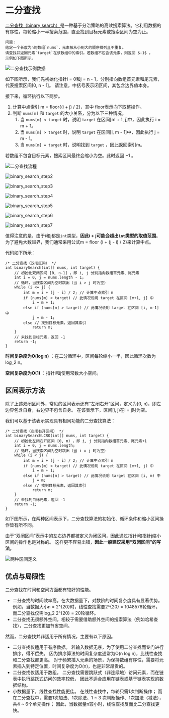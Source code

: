 # 二分查找

<u>二分查找（binary search）</u>是一种基于分治策略的高效搜索算法。它利用数据的有序性，每轮缩小一半搜索范围，直至找到目标元素或搜索区间为空为止。

```text
问题：
给定一个长度为n的数组`nums`，元素按从小到大的顺序排列且不重复。
请查找并返回元素`target`在该数组中的索引。若数组不包含该元素，则返回 $-1$ 。
示例如下图所示。
```

![二分查找示例数据](img/10/01/binary_search_example.png)

如下图所示，我们先初始化指针i = 0和j = n - 1，分别指向数组首元素和尾元素，代表搜索区间[0, n - 1]。
请注意，中括号表示闭区间，其包含边界值本身。

接下来，循环执行以下两步。

1. 计算中点索引 m = floor{(i + j) / 2}，其中 floor表示向下取整操作。
2. 判断 `nums[m]` 和 `target` 的大小关系，分为以下三种情况。
    1. 当 `nums[m] < target` 时，说明 `target` 在区间[m + 1, j]中，因此执行 i = m + 1。
    2. 当 `nums[m] > target` 时，说明 `target` 在区间[i, m - 1]中，因此执行 j = m - 1。
    3. 当 `nums[m] = target` 时，说明找到 `target` ，因此返回索引m。

若数组不包含目标元素，搜索区间最终会缩小为空。此时返回 $-1$ 。

![二分查找流程](img/10/01/binary_search_step1.png)

![binary_search_step2](img/10/01/binary_search_step2.png)

![binary_search_step3](img/10/01/binary_search_step3.png)

![binary_search_step4](img/10/01/binary_search_step4.png)

![binary_search_step5](img/10/01/binary_search_step5.png)

![binary_search_step6](img/10/01/binary_search_step6.png)

![binary_search_step7](img/10/01/binary_search_step7.png)

值得注意的是，由于i和j都是`int`类型，**因此i + j可能会超出`int`类型的取值范围**。
为了避免大数越界，我们通常采用公式m = floor {i + (j - i) / 2}来计算中点。

代码如下所示：

```text
/* 二分查找（双闭区间） */
int binarySearch(int[] nums, int target) {
    // 初始化双闭区间 [0, n-1] ，即 i, j 分别指向数组首元素、尾元素
    int i = 0, j = nums.length - 1;
    // 循环，当搜索区间为空时跳出（当 i > j 时为空）
    while (i <= j) {
        int m = i + (j - i) / 2; // 计算中点索引 m
        if (nums[m] < target) // 此情况说明 target 在区间 [m+1, j] 中
            i = m + 1;
        else if (nums[m] > target) // 此情况说明 target 在区间 [i, m-1] 中
            j = m - 1;
        else // 找到目标元素，返回其索引
            return m;
    }
    // 未找到目标元素，返回 -1
    return -1;
}
```

**时间复杂度为O(log n)** ：在二分循环中，区间每轮缩小一半，因此循环次数为 log_2 n。

**空间复杂度为O(1)** ：指针i和j使用常数大小空间。

## 区间表示方法

除了上述双闭区间外，常见的区间表示还有“左闭右开”区间，定义为[0, n)，即左边界包含自身，右边界不包含自身。
在该表示下，区间[i, j)在i = j时为空。

我们可以基于该表示实现具有相同功能的二分查找算法：

```text
/* 二分查找（左闭右开区间） */
int binarySearchLCRO(int[] nums, int target) {
    // 初始化左闭右开区间 [0, n) ，即 i, j 分别指向数组首元素、尾元素+1
    int i = 0, j = nums.length;
    // 循环，当搜索区间为空时跳出（当 i = j 时为空）
    while (i < j) {
        int m = i + (j - i) / 2; // 计算中点索引 m
        if (nums[m] < target) // 此情况说明 target 在区间 [m+1, j) 中
            i = m + 1;
        else if (nums[m] > target) // 此情况说明 target 在区间 [i, m) 中
            j = m;
        else // 找到目标元素，返回其索引
            return m;
    }
    // 未找到目标元素，返回 -1
    return -1;
}
```

如下图所示，在两种区间表示下，二分查找算法的初始化、循环条件和缩小区间操作皆有所不同。

由于“双闭区间”表示中的左右边界都被定义为闭区间，因此通过指针i和指针j缩小区间的操作也是对称的。
这样更不容易出错，**因此一般建议采用“双闭区间”的写法**。

![两种区间定义](img/10/01/binary_search_ranges.png)

## 优点与局限性

二分查找在时间和空间方面都有较好的性能。

- 二分查找的时间效率高。在大数据量下，对数阶的时间复杂度具有显著优势。
  例如，当数据大小n = 2^{20}时，线性查找需要2^{20} = 1048576轮循环，而二分查找仅需log_2 2^{20} = 20轮循环。
- 二分查找无须额外空间。相较于需要借助额外空间的搜索算法（例如哈希查找），二分查找更加节省空间。

然而，二分查找并非适用于所有情况，主要有以下原因。

- 二分查找仅适用于有序数据。
  若输入数据无序，为了使用二分查找而专门进行排序，得不偿失。
  因为排序算法的时间复杂度通常为O(n log n)，比线性查找和二分查找都更高。
  对于频繁插入元素的场景，为保持数组有序性，需要将元素插入到特定位置，时间复杂度为O(n)，也是非常昂贵的。
- 二分查找仅适用于数组。
  二分查找需要跳跃式（非连续地）访问元素，而在链表中执行跳跃式访问的效率较低，
  因此不适合应用在链表或基于链表实现的数据结构。
- 小数据量下，线性查找性能更佳。
  在线性查找中，每轮只需1次判断操作；
  而在二分查找中，需要1次加法、1次除法、1 ~ 3 次判断操作、1次加法（减法），共4 ~ 6个单元操作；
  因此，当数据量n较小时，线性查找反而比二分查找更快。
